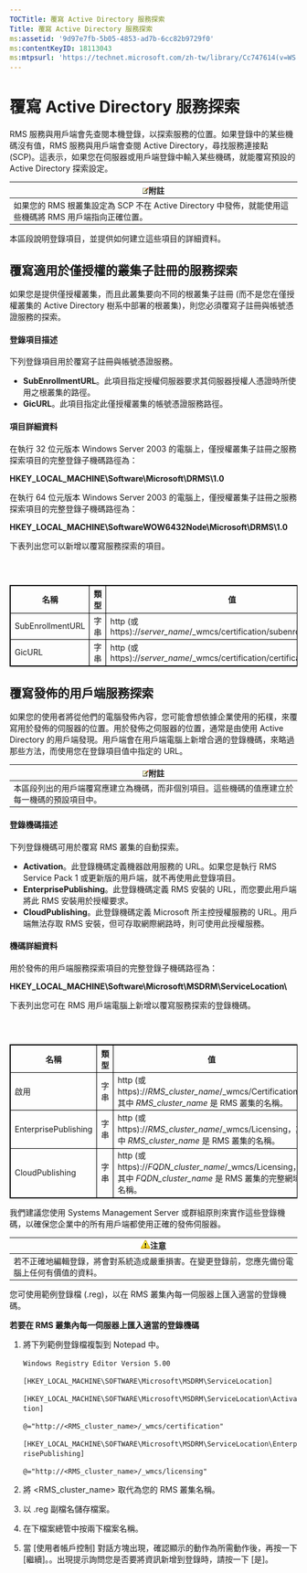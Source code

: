 ```yaml
---
TOCTitle: 覆寫 Active Directory 服務探索
Title: 覆寫 Active Directory 服務探索
ms:assetid: '9d97e7fb-5b05-4853-ad7b-6cc82b9729f0'
ms:contentKeyID: 18113043
ms:mtpsurl: 'https://technet.microsoft.com/zh-tw/library/Cc747614(v=WS.10)'
---
```


覆寫 Active Directory 服務探索
==============================

RMS 服務與用戶端會先查閱本機登錄，以探索服務的位置。如果登錄中的某些機碼沒有值，RMS 服務與用戶端會查閱 Active Directory，尋找服務連接點 (SCP)。這表示，如果您在伺服器或用戶端登錄中輸入某些機碼，就能覆寫預設的 Active Directory 探索設定。

| ![](images/Cc747614.note(WS.10).gif)附註                                   |
|---------------------------------------------------------------------------------------------------------|
| 如果您的 RMS 根叢集設定為 SCP 不在 Active Directory 中發佈，就能使用這些機碼將 RMS 用戶端指向正確位置。 |

本區段說明登錄項目，並提供如何建立這些項目的詳細資料。

覆寫適用於僅授權的叢集子註冊的服務探索
--------------------------------------

如果您是提供僅授權叢集，而且此叢集要向不同的根叢集子註冊 (而不是您在僅授權叢集的 Active Directory 樹系中部署的根叢集)，則您必須覆寫子註冊與帳號憑證服務的探索。

#### 登錄項目描述

下列登錄項目用於覆寫子註冊與帳號憑證服務。

-   **SubEnrollmentURL**。此項目指定授權伺服器要求其伺服器授權人憑證時所使用之根叢集的路徑。
-   **GicURL**。此項目指定此僅授權叢集的帳號憑證服務路徑。

#### 項目詳細資料

在執行 32 位元版本 Windows Server 2003 的電腦上，僅授權叢集子註冊之服務探索項目的完整登錄子機碼路徑為：

**HKEY\_LOCAL\_MACHINE\\Software\\Microsoft\\DRMS\\1.0**

在執行 64 位元版本 Windows Server 2003 的電腦上，僅授權叢集子註冊之服務探索項目的完整登錄子機碼路徑為：

**HKEY\_LOCAL\_MACHINE\\SoftwareWOW6432Node\\Microsoft\\DRMS\\1.0**

下表列出您可以新增以覆寫服務探索的項目。

###  

 
<table style="border:1px solid black;">
<colgroup>
<col width="33%" />
<col width="33%" />
<col width="33%" />
</colgroup>
<thead>
<tr class="header">
<th style="border:1px solid black;" >名稱</th>
<th style="border:1px solid black;" >類型</th>
<th style="border:1px solid black;" >值</th>
</tr>
</thead>
<tbody>
<tr class="odd">
<td style="border:1px solid black;">SubEnrollmentURL</td>
<td style="border:1px solid black;">字串</td>
<td style="border:1px solid black;">http (或 https)://<em>server_name</em>/_wmcs/certification/subenrollservice.asmx</td>
</tr>
<tr class="even">
<td style="border:1px solid black;">GicURL</td>
<td style="border:1px solid black;">字串</td>
<td style="border:1px solid black;">http (或 https)://<em>server_name</em>/_wmcs/certification/certification.asmx</td>
</tr>
</tbody>
</table>
  
覆寫發佈的用戶端服務探索  
------------------------
  
如果您的使用者將從他們的電腦發佈內容，您可能會想依據企業使用的拓樸，來覆寫用於發佈的伺服器的位置。用於發佈之伺服器的位置，通常是由使用 Active Directory 的用戶端發現。用戶端會在用戶端電腦上新增合適的登錄機碼，來略過那些方法，而使用您在登錄項目值中指定的 URL。
  
| ![](images/Cc747614.note(WS.10).gif)附註                        |  
|----------------------------------------------------------------------------------------------|  
| 本區段列出的用戶端覆寫應建立為機碼，而非個別項目。這些機碼的值應建立於每一機碼的預設項目中。 |
  
#### 登錄機碼描述
  
下列登錄機碼可用於覆寫 RMS 叢集的自動探索。
  
-   **Activation**。此登錄機碼定義機器啟用服務的 URL。如果您是執行 RMS Service Pack 1 或更新版的用戶端，就不再使用此登錄項目。  
-   **EnterprisePublishing**。此登錄機碼定義 RMS 安裝的 URL，而您要此用戶端將此 RMS 安裝用於授權要求。  
-   **CloudPublishing**。此登錄機碼定義 Microsoft 所主控授權服務的 URL。用戶端無法存取 RMS 安裝，但可存取網際網路時，則可使用此授權服務。
  
#### 機碼詳細資料
  
用於發佈的用戶端服務探索項目的完整登錄子機碼路徑為：
  
**HKEY\_LOCAL\_MACHINE\\Software\\Microsoft\\MSDRM\\ServiceLocation\\**
  
下表列出您可在 RMS 用戶端電腦上新增以覆寫服務探索的登錄機碼。
  
###  

 
<table style="border:1px solid black;">
<colgroup>
<col width="33%" />
<col width="33%" />
<col width="33%" />
</colgroup>
<thead>
<tr class="header">
<th style="border:1px solid black;" >名稱</th>
<th style="border:1px solid black;" >類型</th>
<th style="border:1px solid black;" >值</th>
</tr>
</thead>
<tbody>
<tr class="odd">
<td style="border:1px solid black;">啟用</td>
<td style="border:1px solid black;">字串</td>
<td style="border:1px solid black;">http (或 https)://<em>RMS_cluster_name</em>/_wmcs/Certification，其中 <em>RMS_cluster_name</em> 是 RMS 叢集的名稱。</td>
</tr>
<tr class="even">
<td style="border:1px solid black;">EnterprisePublishing</td>
<td style="border:1px solid black;">字串</td>
<td style="border:1px solid black;">http (或 https)://<em>RMS_cluster_name</em>/_wmcs/Licensing，其中 <em>RMS_cluster_name</em> 是 RMS 叢集的名稱。</td>
</tr>
<tr class="odd">
<td style="border:1px solid black;">CloudPublishing</td>
<td style="border:1px solid black;">字串</td>
<td style="border:1px solid black;">http (或 https)://<em>FQDN_cluster_name</em>/_wmcs/Licensing，其中 <em>FQDN_cluster_name</em> 是 RMS 叢集的完整網域名稱。</td>
</tr>
</tbody>
</table>
  
我們建議您使用 Systems Management Server 或群組原則來實作這些登錄機碼，以確保您企業中的所有用戶端都使用正確的發佈伺服器。
  
| ![](images/Cc747614.Caution(WS.10).gif)注意                     |  
|----------------------------------------------------------------------------------------------|  
| 若不正確地編輯登錄，將會對系統造成嚴重損害。在變更登錄前，您應先備份電腦上任何有價值的資料。 |
  
您可使用範例登錄檔 (.reg)，以在 RMS 叢集內每一伺服器上匯入適當的登錄機碼。
  
**若要在 RMS 叢集內每一伺服器上匯入適當的登錄機碼**  
1.  將下列範例登錄檔複製到 Notepad 中。
  
    `Windows Registry Editor Version 5.00`
  
    `[HKEY_LOCAL_MACHINE\SOFTWARE\Microsoft\MSDRM\ServiceLocation]`
  
    `[HKEY_LOCAL_MACHINE\SOFTWARE\Microsoft\MSDRM\ServiceLocation\Activation]`
  
    `@="http://<RMS_cluster_name>/_wmcs/certification"`
  
    `[HKEY_LOCAL_MACHINE\SOFTWARE\Microsoft\MSDRM\ServiceLocation\EnterprisePublishing]`
  
    `@="http://<RMS_cluster_name>/_wmcs/licensing"`
  
2.  將 &lt;RMS\_cluster\_name&gt; 取代為您的 RMS 叢集名稱。
  
3.  以 .reg 副檔名儲存檔案。
  
4.  在下檔案總管中按兩下檔案名稱。
  
5.  當 \[使用者帳戶控制\] 對話方塊出現，確認顯示的動作為所需動作後，再按一下 \[繼續\]。。出現提示詢問您是否要將資訊新增到登錄時，請按一下 \[是\]。
